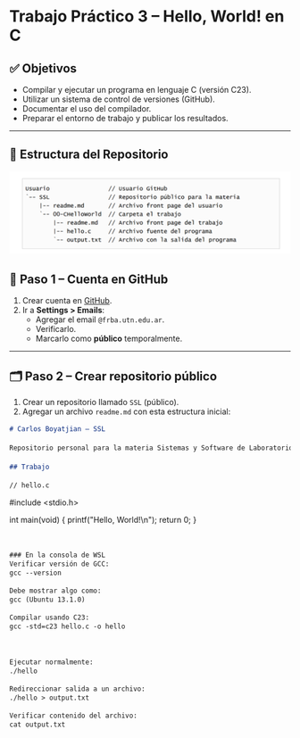 # Trabajo Práctico 3 – Hello, World! en C

## ✅ Objetivos

- Compilar y ejecutar un programa en lenguaje C (versión C23).
- Utilizar un sistema de control de versiones (GitHub).
- Documentar el uso del compilador.
- Preparar el entorno de trabajo y publicar los resultados.

---

## 🧩 Estructura del Repositorio

![alt text](image.png)

## 🪪 Paso 1 – Cuenta en GitHub

1. Crear cuenta en [GitHub](https://github.com).
2. Ir a **Settings > Emails**:
   - Agregar el email `@frba.utn.edu.ar`.
   - Verificarlo.
   - Marcarlo como **público** temporalmente.

---

## 🗂️ Paso 2 – Crear repositorio público

1. Crear un repositorio llamado `SSL` (público).
2. Agregar un archivo `readme.md` con esta estructura inicial:

```markdown
# Carlos Boyatjian – SSL

Repositorio personal para la materia Sistemas y Software de Laboratorio (SSL), UTN FRBA.

## Trabajo

// hello.c
```

#include <stdio.h>

int main(void) {
    printf("Hello, World!\n");
    return 0;
}

```


### En la consola de WSL
Verificar versión de GCC: 
gcc --version

Debe mostrar algo como:
gcc (Ubuntu 13.1.0)

Compilar usando C23:
gcc -std=c23 hello.c -o hello



Ejecutar normalmente:
./hello

Redireccionar salida a un archivo:
./hello > output.txt

Verificar contenido del archivo:
cat output.txt